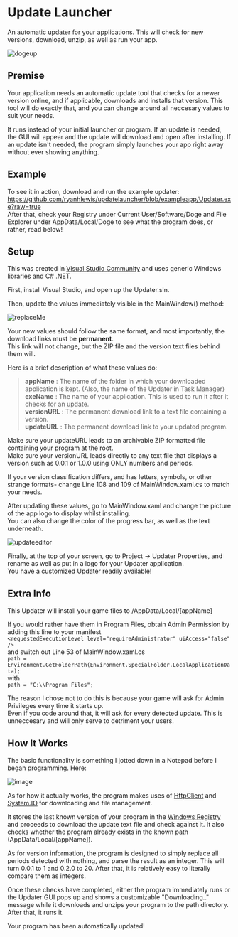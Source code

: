 # Update Launcher
An automatic updater for your applications. This will check for new versions, download, unzip, as well as run your app.

<p align="center">
  
![dogeup](https://user-images.githubusercontent.com/76540311/123501675-3ad63300-d60c-11eb-8641-f6bfadd43f4d.gif)
  
</p>

## Premise

Your application needs an automatic update tool that checks for a newer version online, and if applicable, downloads and installs that version.
This tool will do exactly that, and you can change around all neccesary values to suit your needs.

It runs instead of your initial launcher or program. If an update is needed, the GUI will appear and the update will download and open after installing.
If an update isn't needed, the program simply launches your app right away without ever showing anything.

## Example 

To see it in action, download and run the example updater:    
https://github.com/ryanhlewis/updatelauncher/blob/exampleapp/Updater.exe?raw=true  
After that, check your Registry under Current User/Software/Doge and File Explorer under AppData/Local/Doge to see what the program does, or rather, read below!

## Setup

This was created in [Visual Studio Community](https://visualstudio.microsoft.com/vs/community/) and uses generic Windows libraries and C# .NET.

First, install Visual Studio, and open up the Updater.sln.

Then, update the values immediately visible in the MainWindow() method:

![replaceMe](https://user-images.githubusercontent.com/76540311/123501716-838dec00-d60c-11eb-812c-fa64425da0fe.png)

Your new values should follow the same format, and most importantly, the download links must be **permanent**.  
This link will not change, but the ZIP file and the version text files behind them will.

Here is a brief description of what these values do:

> **appName** : The name of the folder in which your downloaded application is kept. (Also, the name of the Updater in Task Manager)  
**exeName** : The name of your application. This is used to run it after it checks for an update.  
**versionURL** : The permanent download link to a text file containing a version.    
**updateURL** : The permanent download link to your updated program.  

Make sure your updateURL leads to an archivable ZIP formatted file containing your program at the root.  
Make sure your versionURL leads directly to any text file that displays a version such as 0.0.1 or 1.0.0 using ONLY numbers and periods.

If your version classification differs, and has letters, symbols, or other strange formats- change Line 108 and 109 of MainWindow.xaml.cs to match your needs.

After updating these values, go to MainWindow.xaml and change the picture of the app logo to display whilst installing.  
You can also change the color of the progress bar, as well as the text underneath.

![updateeditor](https://user-images.githubusercontent.com/76540311/123516081-f1afce80-d65f-11eb-8736-c59d3c6bc35f.png)


Finally, at the top of your screen, go to Project -> Updater Properties, and rename as well as put in a logo for your Updater application.  
You have a customized Updater readily available!

## Extra Info

This Updater will install your game files to /AppData/Local/[appName]  
  
If you would rather have them in Program Files, obtain Admin Permission by adding this line to your manifest   
```<requestedExecutionLevel level="requireAdministrator" uiAccess="false" />```  
and switch out Line 53 of MainWindow.xaml.cs   
``` path = Environment.GetFolderPath(Environment.SpecialFolder.LocalApplicationData); ```  
with  
``` path = "C:\\Program Files"; ```  

The reason I chose not to do this is because your game will ask for Admin Privileges every time it starts up.   
Even if you code around that, it will ask for every detected update. This is unneccesary and will only serve to detriment your users.  

## How It Works

The basic functionality is something I jotted down in a Notepad before I began programming. Here:

![image](https://user-images.githubusercontent.com/76540311/123516234-acd86780-d660-11eb-8dcc-6acd27b20a00.png)

As for how it actually works, the program makes uses of [HttpClient](https://docs.microsoft.com/en-us/dotnet/api/system.net.http.httpclient?view=net-5.0) and [System.IO](https://docs.microsoft.com/en-us/dotnet/api/system.io.stream?view=net-5.0) for downloading and file management.

It stores the last known version of your program in the [Windows Registry](https://docs.microsoft.com/en-us/dotnet/api/microsoft.win32.registry?view=net-5.0) and proceeds to download the update text file and check against it. It also checks whether the program already exists in the known path (AppData/Local/[appName]).

As for version information, the program is designed to simply replace all periods detected with nothing, and parse the result as an integer. 
This will turn 0.0.1 to 1 and 0.2.0 to 20. After that, it is relatively easy to literally compare them as integers.

Once these checks have completed, either the program immediately runs or the Updater GUI pops up and shows a customizable "Downloading.." message while it downloads and unzips your program to the path directory. After that, it runs it.

Your program has been automatically updated!




 
